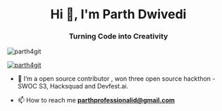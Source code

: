 <h1 align="center">Hi 👋, I'm Parth Dwivedi</h1>
<h3 align="center">Turning Code into Creativity</h3>

<p align="left"> <img src="https://komarev.com/ghpvc/?username=parth4git&label=Profile%20views&color=0e75b6&style=flat" alt="parth4git" /> </p>

<p align="left"> <a href="https://github.com/ryo-ma/github-profile-trophy"><img src="https://github-profile-trophy.vercel.app/?username=parth4git" alt="parth4git" /></a> </p>

- 🌱 I’m a open source contributor , won three open source hackthon -SWOC S3, Hacksquad and Devfest.ai.

- 📫 How to reach me **parthprofessionalid@gmail.com**



